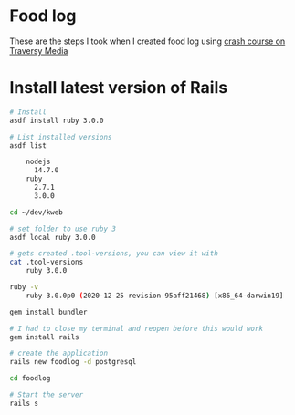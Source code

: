 # Food log

These are the steps I took when I created food log using [crash course on Traversy Media](https://www.youtube.com/watch?v=B3Fbujmgo60)

# Install latest version of Rails

```bash
# Install
asdf install ruby 3.0.0

# List installed versions
asdf list

    nodejs
      14.7.0
    ruby
      2.7.1
      3.0.0

cd ~/dev/kweb

# set folder to use ruby 3
asdf local ruby 3.0.0

# gets created .tool-versions, you can view it with
cat .tool-versions
    ruby 3.0.0

ruby -v
    ruby 3.0.0p0 (2020-12-25 revision 95aff21468) [x86_64-darwin19]

gem install bundler

# I had to close my terminal and reopen before this would work
gem install rails

# create the application
rails new foodlog -d postgresql

cd foodlog

# Start the server
rails s

```

